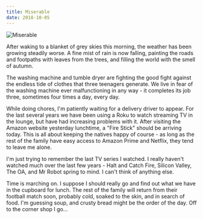 ```yaml
---
title: Miserable
date: 2018-10-05
---
```


![Miserable](https://source.unsplash.com/ZYYS1kapOm8/1600x900)

After waking to a blanket of grey skies this morning, the weather has been growing steadily worse. A fine mist of rain is now falling, painting the roads and footpaths with leaves from the trees, and filling the world with the smell of autumn.

The washing machine and tumble dryer are fighting the good fight against the endless tide of clothes that three teenagers generate. We live in fear of the washing machine ever malfunctioning in any way - it completes its job three, sometimes four times a day, every day.

While doing chores, I'm patiently waiting for a delivery driver to appear. For the last several years we have been using a Roku to watch streaming TV in the lounge, but have had increasing problems with it. After visiting the Amazon website yesterday lunchtime, a "Fire Stick" should be arriving today. This is all about keeping the natives happy of course - as long as the rest of the family have easy access to Amazon Prime and Netflix, they tend to leave me alone.

I'm just trying to remember the last TV series I watched. I really haven't watched much over the last few years - Halt and Catch Fire, Silicon Valley, The OA, and Mr Robot spring to mind. I can't think of anything else.

Time is marching on. I suppose I should really go and find out what we have in the cupboard for lunch. The rest of the family will return from their football match soon, probably cold, soaked to the skin, and in search of food. I'm guessing soup, and crusty bread might be the order of the day. Off to the corner shop I go...